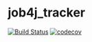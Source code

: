 # job4j_tracker
[![Build Status](https://travis-ci.org/grigan-uragan/job4j_tracker.svg?branch=master)](https://travis-ci.org/grigan-uragan/job4j_tracker)
[![codecov](https://codecov.io/gh/grigan-uragan/job4j_tracker/branch/master/graph/badge.svg)](https://codecov.io/gh/grigan-uragan/job4j_tracker)